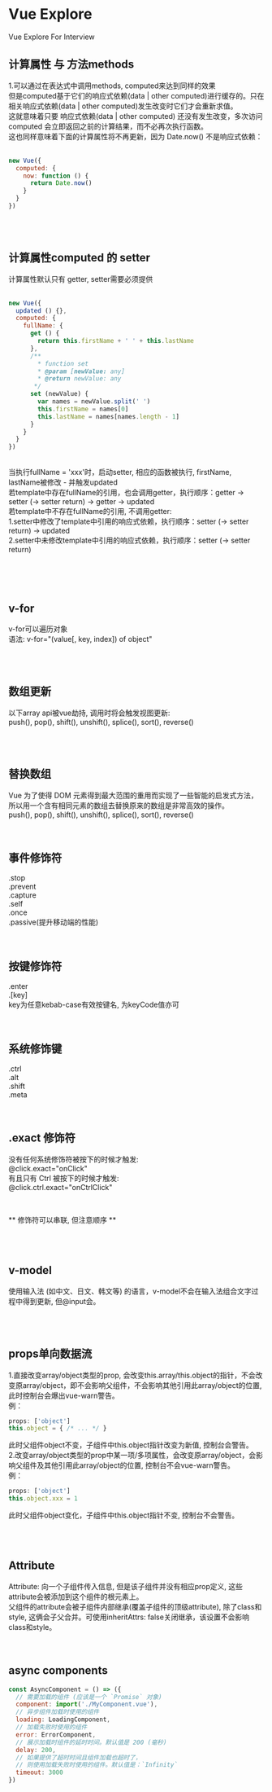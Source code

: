 # Vue Explore
Vue Explore For Interview<br>

## 计算属性 与 方法methods
1.可以通过在表达式中调用methods, computed来达到同样的效果<br>
但是computed基于它们的响应式依赖(data | other computed)进行缓存的。只在相关响应式依赖(data | other computed)发生改变时它们才会重新求值。<br>
这就意味着只要 响应式依赖(data | other computed) 还没有发生改变，多次访问 computed 会立即返回之前的计算结果，而不必再次执行函数。<br>
这也同样意味着下面的计算属性将不再更新，因为 Date.now() 不是响应式依赖：<br><br>

``` javascript
new Vue({
  computed: {
    now: function () {
      return Date.now()
    }
  }
})
```
<br><br>

## 计算属性computed 的 setter
计算属性默认只有 getter, setter需要必须提供<br><br>

``` javascript
new Vue({
  updated () {},
  computed: {
    fullName: {
      get () {
        return this.firstName + ' ' + this.lastName
      },
      /**
        * function set
        * @param [newValue: any]
        * @return newValue: any
       */
      set (newValue) {
        var names = newValue.split(' ')
        this.firstName = names[0]
        this.lastName = names[names.length - 1]
      }
    }
  }
})

```
<br>
当执行fullName = 'xxx'时，启动setter, 相应的函数被执行, firstName, lastName被修改 - 并触发updated<br>
若template中存在fullName的引用，也会调用getter，执行顺序：getter -> setter (-> setter return) -> getter -> updated<br>
若template中不存在fullName的引用, 不调用getter:<br>
1.setter中修改了template中引用的响应式依赖，执行顺序：setter (-> setter return) -> updated<br>
2.setter中未修改template中引用的响应式依赖，执行顺序：setter (-> setter return)<br>
<br>

<br><br>

## v-for
v-for可以遍历对象<br>
语法: v-for="(value[, key, index]) of object"

<br><br>

## 数组更新
以下array api被vue劫持, 调用时将会触发视图更新: <br>
push(), pop(), shift(), unshift(), splice(), sort(), reverse()<br>

<br><br>

## 替换数组
Vue 为了使得 DOM 元素得到最大范围的重用而实现了一些智能的启发式方法，所以用一个含有相同元素的数组去替换原来的数组是非常高效的操作。<br>
push(), pop(), shift(), unshift(), splice(), sort(), reverse()<br>

<br>

## 事件修饰符
.stop<br>
.prevent<br>
.capture<br>
.self<br>
.once<br>
.passive(提升移动端的性能)<br>

<br>

## 按键修饰符
.enter<br>
.[key]<br>
key为任意kebab-case有效按键名, 为keyCode值亦可<br>

<br>

## 系统修饰键
.ctrl<br>
.alt<br>
.shift<br>
.meta<br>

<br>

## .exact 修饰符
没有任何系统修饰符被按下的时候才触发:<br>
@click.exact="onClick"<br>
有且只有 Ctrl 被按下的时候才触发:<br>
@click.ctrl.exact="onCtrlClick"<br>

<br>

** 修饰符可以串联, 但注意顺序 **<br>

<br><br>

## v-model
使用输入法 (如中文、日文、韩文等) 的语言，v-model不会在输入法组合文字过程中得到更新, 但@input会。<br>

<br><br>

## props单向数据流
1.直接改变array/object类型的prop, 会改变this.array/this.object的指针，不会改变原array/object，即不会影响父组件，不会影响其他引用此array/object的位置, 此时控制台会爆出vue-warn警告。<br>
例：<br>

``` javascript
props: ['object']
this.object = { /* ... */ }
```
此时父组件object不变，子组件中this.object指针改变为新值, 控制台会警告。<br>
2.改变array/object类型的prop中某一项/多项属性，会改变原array/object，会影响父组件及其他引用此array/object的位置, 控制台不会vue-warn警告。<br>
例：<br>

``` javascript
props: ['object']
this.object.xxx = 1
```
此时父组件object变化，子组件中this.object指针不变, 控制台不会警告。<br>

<br><br>

## Attribute
Attribute: 向一个子组件传入信息, 但是该子组件并没有相应prop定义, 这些attribute会被添加到这个组件的根元素上。<br>
父组件的attribute会被子组件内部继承(覆盖子组件的顶级attribute), 除了class和style, 这俩会子父合并。可使用inheritAttrs: false关闭继承，该设置不会影响class和style。<br>
<br><br>

## async components
``` javascript
const AsyncComponent = () => ({
  // 需要加载的组件 (应该是一个 `Promise` 对象)
  component: import('./MyComponent.vue'),
  // 异步组件加载时使用的组件
  loading: LoadingComponent,
  // 加载失败时使用的组件
  error: ErrorComponent,
  // 展示加载时组件的延时时间。默认值是 200 (毫秒)
  delay: 200,
  // 如果提供了超时时间且组件加载也超时了，
  // 则使用加载失败时使用的组件。默认值是：`Infinity`
  timeout: 3000
})
```

